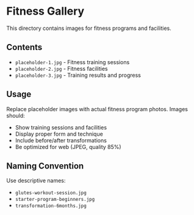 # Fitness Gallery

This directory contains images for fitness programs and facilities.

## Contents

- `placeholder-1.jpg` - Fitness training sessions
- `placeholder-2.jpg` - Fitness facilities
- `placeholder-3.jpg` - Training results and progress

## Usage

Replace placeholder images with actual fitness program photos. Images should:
- Show training sessions and facilities
- Display proper form and technique
- Include before/after transformations
- Be optimized for web (JPEG, quality 85%)

## Naming Convention

Use descriptive names:
- `glutes-workout-session.jpg`
- `starter-program-beginners.jpg`
- `transformation-6months.jpg`